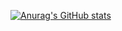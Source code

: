 [![Anurag's GitHub stats](https://github-readme-stats.vercel.app/api?username=cats0713)](https://github.com/anuraghazra/github-readme-stats)
